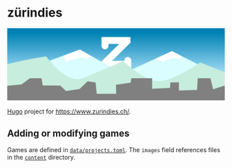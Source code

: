 # zürindies

![zürindies logo](./themes/zurindies/static/header.jpg)

[Hugo](https://gohugo.io/) project for https://www.zurindies.ch/.

## Adding or modifying games

Games are defined in [`data/projects.toml`](./data/projects.toml). The `images` field references files in the [`content`](./content) directory.
